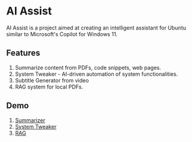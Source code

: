 # AI Assist

AI Assist is a project aimed at creating an intelligent assistant for Ubuntu similar to Microsoft's Copilot for Windows 11. 

## Features
1. Summarize content from PDFs, code snippets, web pages.
2. System Tweaker - AI-driven automation of system functionalities.
3. Subtitle Generator from video
4. RAG system for local PDFs.

## Demo


1. [Summarizer](https://res.cloudinary.com/dkgjezoob/video/upload/v1739637243/summarizer.mp4)
2. [System Tweaker](https://res.cloudinary.com/dkgjezoob/video/upload/v1739637288/Tweak.mp4)
3. [RAG](https://res.cloudinary.com/dkgjezoob/video/upload/v1739637178/RAG.mp4)
